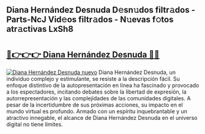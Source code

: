 ## Diana Hernández Desnuda D𝚎sn𝚞dos filtr𝚊dos - Parts-NcJ Vid𝚎os filtr𝚊dos - N𝚞evas f𝚘tos atr𝚊ctivas LxSh8

# <h2><a href="http://mbcxha.tromn.icu/?c=Diana+Hern%c3%a1ndez+Desnuda">🔗👉👉👉 Diana Hernández Desnuda 🔗🔗</a></h2>

[![Diana Hernández Desnuda nuevo](https://i.imgur.com/pEAQMta.gif)](http://mbcxha.tromn.icu/?c=Diana+Hern%c3%a1ndez+Desnuda)
Diana Hernández Desnuda, un individuo complejo y estimulante, se resiste a la descripción fácil. Su enfoque distintivo de la autopresentación en línea ha fascinado y provocado a los espectadores, incitando debates sobre la libertad de expresión, la autorrepresentación y las complejidades de las comunidades digitales. A pesar de la incertidumbre de sus próximas acciones, su impacto en el mundo virtual es profundo. Armado con un espíritu inquebrantable y un atractivo innegable, el alcance de Diana Hernández Desnuda en el universo digital no tiene límites.
